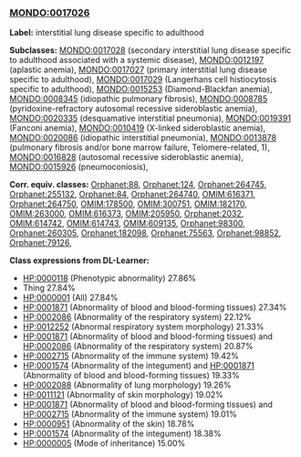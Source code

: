 
### [MONDO:0017026](http://purl.obolibrary.org/obo/MONDO_0017026)
**Label:** interstitial lung disease specific to adulthood

**Subclasses:** [MONDO:0017028](http://purl.obolibrary.org/obo/MONDO_0017028) (secondary interstitial lung disease specific to adulthood associated with a systemic disease), [MONDO:0012197](http://purl.obolibrary.org/obo/MONDO_0012197) (aplastic anemia), [MONDO:0017027](http://purl.obolibrary.org/obo/MONDO_0017027) (primary interstitial lung disease specific to adulthood), [MONDO:0017029](http://purl.obolibrary.org/obo/MONDO_0017029) (Langerhans cell histiocytosis specific to adulthood), [MONDO:0015253](http://purl.obolibrary.org/obo/MONDO_0015253) (Diamond-Blackfan anemia), [MONDO:0008345](http://purl.obolibrary.org/obo/MONDO_0008345) (idiopathic pulmonary fibrosis), [MONDO:0008785](http://purl.obolibrary.org/obo/MONDO_0008785) (pyridoxine-refractory autosomal recessive sideroblastic anemia), [MONDO:0020335](http://purl.obolibrary.org/obo/MONDO_0020335) (desquamative interstitial pneumonia), [MONDO:0019391](http://purl.obolibrary.org/obo/MONDO_0019391) (Fanconi anemia), [MONDO:0010419](http://purl.obolibrary.org/obo/MONDO_0010419) (X-linked sideroblastic anemia), [MONDO:0020086](http://purl.obolibrary.org/obo/MONDO_0020086) (idiopathic interstitial pneumonia), [MONDO:0013878](http://purl.obolibrary.org/obo/MONDO_0013878) (pulmonary fibrosis and/or bone marrow failure, Telomere-related, 1), [MONDO:0016828](http://purl.obolibrary.org/obo/MONDO_0016828) (autosomal recessive sideroblastic anemia), [MONDO:0015926](http://purl.obolibrary.org/obo/MONDO_0015926) (pneumoconiosis), 

**Corr. equiv. classes:** [Orphanet:88](http://www.orpha.net/ORDO/Orphanet_88), [Orphanet:124](http://www.orpha.net/ORDO/Orphanet_124), [Orphanet:264745](http://www.orpha.net/ORDO/Orphanet_264745), [Orphanet:255132](http://www.orpha.net/ORDO/Orphanet_255132), [Orphanet:84](http://www.orpha.net/ORDO/Orphanet_84), [Orphanet:264740](http://www.orpha.net/ORDO/Orphanet_264740), [OMIM:616371](http://purl.obolibrary.org/obo/OMIM_616371), [Orphanet:264750](http://www.orpha.net/ORDO/Orphanet_264750), [OMIM:178500](http://purl.obolibrary.org/obo/OMIM_178500), [OMIM:300751](http://purl.obolibrary.org/obo/OMIM_300751), [OMIM:182170](http://purl.obolibrary.org/obo/OMIM_182170), [OMIM:263000](http://purl.obolibrary.org/obo/OMIM_263000), [OMIM:616373](http://purl.obolibrary.org/obo/OMIM_616373), [OMIM:205950](http://purl.obolibrary.org/obo/OMIM_205950), [Orphanet:2032](http://www.orpha.net/ORDO/Orphanet_2032), [OMIM:614742](http://purl.obolibrary.org/obo/OMIM_614742), [OMIM:614743](http://purl.obolibrary.org/obo/OMIM_614743), [OMIM:609135](http://purl.obolibrary.org/obo/OMIM_609135), [Orphanet:98300](http://www.orpha.net/ORDO/Orphanet_98300), [Orphanet:260305](http://www.orpha.net/ORDO/Orphanet_260305), [Orphanet:182098](http://www.orpha.net/ORDO/Orphanet_182098), [Orphanet:75563](http://www.orpha.net/ORDO/Orphanet_75563), [Orphanet:98852](http://www.orpha.net/ORDO/Orphanet_98852), [Orphanet:79126](http://www.orpha.net/ORDO/Orphanet_79126), 

**Class expressions from DL-Learner:**

- [HP:0000118](http://purl.obolibrary.org/obo/HP_0000118) (Phenotypic abnormality) 27.86%
- Thing 27.84%
- [HP:0000001](http://purl.obolibrary.org/obo/HP_0000001) (All) 27.84%
- [HP:0001871](http://purl.obolibrary.org/obo/HP_0001871) (Abnormality of blood and blood-forming tissues) 27.34%
- [HP:0002086](http://purl.obolibrary.org/obo/HP_0002086) (Abnormality of the respiratory system) 22.12%
- [HP:0012252](http://purl.obolibrary.org/obo/HP_0012252) (Abnormal respiratory system morphology) 21.33%
- [HP:0001871](http://purl.obolibrary.org/obo/HP_0001871) (Abnormality of blood and blood-forming tissues) and [HP:0002086](http://purl.obolibrary.org/obo/HP_0002086) (Abnormality of the respiratory system) 20.87%
- [HP:0002715](http://purl.obolibrary.org/obo/HP_0002715) (Abnormality of the immune system) 19.42%
- [HP:0001574](http://purl.obolibrary.org/obo/HP_0001574) (Abnormality of the integument) and [HP:0001871](http://purl.obolibrary.org/obo/HP_0001871) (Abnormality of blood and blood-forming tissues) 19.33%
- [HP:0002088](http://purl.obolibrary.org/obo/HP_0002088) (Abnormality of lung morphology) 19.26%
- [HP:0011121](http://purl.obolibrary.org/obo/HP_0011121) (Abnormality of skin morphology) 19.02%
- [HP:0001871](http://purl.obolibrary.org/obo/HP_0001871) (Abnormality of blood and blood-forming tissues) and [HP:0002715](http://purl.obolibrary.org/obo/HP_0002715) (Abnormality of the immune system) 19.01%
- [HP:0000951](http://purl.obolibrary.org/obo/HP_0000951) (Abnormality of the skin) 18.78%
- [HP:0001574](http://purl.obolibrary.org/obo/HP_0001574) (Abnormality of the integument) 18.38%
- [HP:0000005](http://purl.obolibrary.org/obo/HP_0000005) (Mode of inheritance) 15.00%


